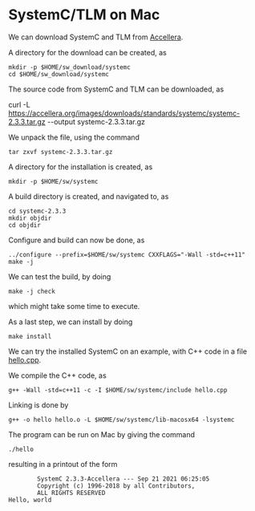 # SystemC/TLM on Mac

We can download SystemC and TLM
from [Accellera](http://accellera.org/downloads/standards/systemc).

A directory for the download can be created, as

    mkdir -p $HOME/sw_download/systemc
    cd $HOME/sw_download/systemc

The source code from SystemC and TLM can be downloaded, as

curl -L https://accellera.org/images/downloads/standards/systemc/systemc-2.3.3.tar.gz  --output systemc-2.3.3.tar.gz

We unpack the file, using the command

    tar zxvf systemc-2.3.3.tar.gz

A directory for the installation is created, as

    mkdir -p $HOME/sw/systemc

A build directory is created, and navigated to, as

    cd systemc-2.3.3
    mkdir objdir
    cd objdir

Configure and build can now be done, as

    ../configure --prefix=$HOME/sw/systemc CXXFLAGS="-Wall -std=c++11"
    make -j

We can test the build, by doing

    make -j check

which might take some time to execute.

As a last step, we can install by doing

    make install

We can try the installed SystemC on an example, with C++ code in a file
[hello.cpp](../hello/systemc_tlm/hello.cpp).

We compile the C++ code, as

    g++ -Wall -std=c++11 -c -I $HOME/sw/systemc/include hello.cpp

Linking is done by

    g++ -o hello hello.o -L $HOME/sw/systemc/lib-macosx64 -lsystemc

The program can be run on Mac by giving the command

    ./hello

resulting in a printout of the form

            SystemC 2.3.3-Accellera --- Sep 21 2021 06:25:05
            Copyright (c) 1996-2018 by all Contributors,
            ALL RIGHTS RESERVED
    Hello, world
